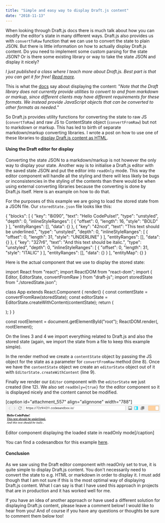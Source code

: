 ```yaml
---
title: "Simple and easy way to display Draft.js content"
date: "2018-11-13"
---
```


When looking through Draft.js docs there is much talk about how you can modify the editor's state in many different ways. Draft.js also provides us with `convertToRaw` function that we can use to convert the state to plain JSON. But there is little information on how to actually display Draft.js content. Do you need to implement some custom parsing for the state JSON? Or is there some existing library or way to take the state JSON and display it nicely?

_I just published a class where I teach more about Draft.js. Best part is that you can get it for free! [Read more](https://codepulse.blog/rich-text-editing-in-react-with-draft-js-course/)._

This is what the [docs](https://draftjs.org/docs/api-reference-data-conversion) say about displaying the content: "_Note that the Draft library does not currently provide utilities to convert to and from markdown or markup, since different clients may have different requirements for these formats. We instead provide JavaScript objects that can be converted to other formats as needed._"

So Draft.js provides utility functions for converting the state to raw JS (`convertToRaw`) and raw JS to ContentState object (`convertFromRaw`) but not to markdown or markup. This has led to birth of separate markdown/markup converting libraries. I wrote a post on how to use one of these libraries to [display Draft.js content as HTML](https://codepulse.blog/how-to-display-draft-js-content-as-html/).

#### Using the Draft editor for display

Converting the state JSON to a markdown/markup is not however the only way to display your state. Another way is to initialise a Draft.js editor with the saved state JSON and put the editor into `readOnly` mode. This way the editor component will handle all the styling and there will less likely be bugs or inconsistencies in the styling of the contents than there would be when using external converting libraries because the converting is done by Draft.js itself. Here is an example on how to do that.

For the purposes of this example we are going to load the stored state from a JSON file. Our `storedState.json` file looks like this:

{
    "blocks": \[
        {
            "key": "8i090",
            "text": "Hello CodePulse!",
            "type": "unstyled",
            "depth": 0,
            "inlineStyleRanges": \[
                {
                    "offset": 0,
                    "length": 16,
                    "style": "BOLD"
                }
            \],
            "entityRanges": \[\],
            "data": {}
        },
        {
            "key": "42ncd",
            "text": "This text should be underlined.",
            "type": "unstyled",
            "depth": 0,
            "inlineStyleRanges": \[
                {
                    "offset": 0,
                    "length": 31,
                    "style": "UNDERLINE"
                }
            \],
            "entityRanges": \[\],
            "data": {}
        },
        {
            "key": "327r6",
            "text": "And this text should be italic.",
            "type": "unstyled",
            "depth": 0,
            "inlineStyleRanges": \[
                {
                    "offset": 0,
                    "length": 31,
                    "style": "ITALIC"
                }
            \],
            "entityRanges": \[\],
            "data": {}
        }
    \],
    "entityMap": {}
}

Here is the actual component that we use to display the stored state:

import React from "react";
import ReactDOM from "react-dom";
import { Editor, EditorState, convertFromRaw } from "draft-js";
import storedState from "./storedState.json";

class App extends React.Component {
  render() {
    const contentState = convertFromRaw(storedState);
    const editorState = EditorState.createWithContent(contentState);
    return (
      <div className="App">
        <Editor editorState={editorState} readOnly={true} />
      </div>
    );
  }
}

const rootElement = document.getElementById("root");
ReactDOM.render(<App />, rootElement);

On the lines 3 and 4 we import everything related to Draft.js and also the stored state (again, we import the state from a file to keep this example simple).

In the render method we create a `contentState` object by passing the JS object for the state as a parameter for `convertFromRaw` method (line 8). Once we have the `contentState` object we create an `editorState` object out of it with `EditorState.createWithContent` (line 9).

Finally we render our `Editor` component with the `editorState` we just created (line 12). We also set `readOnly={true}` for the editor component so it is displayed nicely and the content cannot be modified.

\[caption id="attachment\_557" align="alignnone" width="788"\][![Draft.js editor displaying content in readOnly mode](images/Screenshot-2018-11-13-at-15.31.56.png)](https://codepulse.blog/wp-content/uploads/2018/11/Screenshot-2018-11-13-at-15.31.56.png) Editor component displaying the loaded state in readOnly mode\[/caption\]

You can find a codesandbox for this example [here](https://codesandbox.io/s/72z9l42l1).

#### Conclusion

As we saw using the Draft editor component with readOnly set to true, it is quite simple to display Draft.js content. You don't necessarily need to convert the state to e.g. HTML or markdown in order to display it. I must add though that I am not sure if this is the most optimal way of displaying Draft.js content. What I can say is that I have used this approach in projects that are in production and it has worked well for me.

If you have an idea of another approach or have used a different solution for displaying Draft.js content, please leave a comment below! I would like to hear from you! And of course if you have any questions or thoughts be sure to comment them below too!
